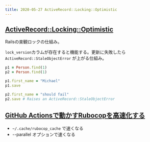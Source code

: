```yaml
---
title: 2020-05-27 ActiveRecord::Locking::Optimistic
---
```


## [ActiveRecord::Locking::Optimistic](https://railsdoc.github.io/classes/ActiveRecord/Locking/Optimistic.html)

Railsの楽観ロックの仕組み。

`lock_version`カラムが存在すると機能する。更新に失敗したら`ActiveRecord::StaleObjectError` が上がる仕組み。

```rb
p1 = Person.find(1)
p2 = Person.find(1)

p1.first_name = "Michael"
p1.save

p2.first_name = "should fail"
p2.save # Raises an ActiveRecord::StaleObjectError
```


## [GitHub Actionsで動かすRubocopを高速化する](https://qiita.com/lighthawk/items/132c4959e0d5ef989e1d)

- `~/.cache/rubocop_cache` で速くなる
- --parallel オプションで速くなる


